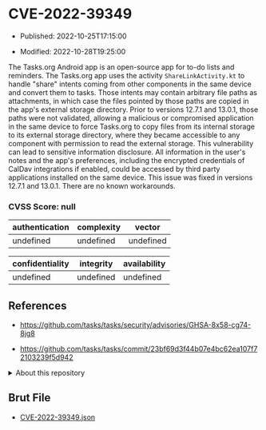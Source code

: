 # CVE-2022-39349

- Published: 2022-10-25T17:15:00

- Modified: 2022-10-28T19:25:00

The Tasks.org Android app is an open-source app for to-do lists and reminders. The Tasks.org app uses the activity `ShareLinkActivity.kt` to handle "share" intents coming from other components in the same device and convert them to tasks. Those intents may contain arbitrary file paths as attachments, in which case the files pointed by those paths are copied in the app's external storage directory. Prior to versions 12.7.1 and 13.0.1, those paths were not validated, allowing a malicious or compromised application in the same device to force Tasks.org to copy files from its internal storage to its external storage directory, where they became accessible to any component with permission to read the external storage. This vulnerability can lead to sensitive information disclosure. All information in the user's notes and the app's preferences, including the encrypted credentials of CalDav integrations if enabled, could be accessed by third party applications installed on the same device. This issue was fixed in versions 12.7.1 and 13.0.1. There are no known workarounds.

### CVSS Score: **null**

| authentication | complexity | vector |
| --- | --- | --- |
| undefined | undefined | undefined |

| confidentiality | integrity | availability |
| --- | --- | --- |
| undefined | undefined | undefined |

## References

* https://github.com/tasks/tasks/security/advisories/GHSA-8x58-cg74-8jg8

* https://github.com/tasks/tasks/commit/23bf69d3f44b07e4bc62ea107f72103239f5d942

<details>
<summary>About this repository</summary> 

  This repository is part of the project [Live Hack CVE](https://github.com/Live-Hack-CVE). Main website can be found [www.live-hack.org](https://www.live-hack.org) 
  
  Made by [Sn0wAlice](https://github.com/Sn0wAlice) for the people that care about security and need to have a feed of the latest CVEs. Hope you enjoy it, don't forget to star the repo and follow me on [Twitter](https://twitter.com/Sn0wAlice) and [Github](https://github.com/Sn0wAlice). And that is my [personnal website](https://www.alice-snow.me/)

  - [Home Page](https://github.com/Live-Hack-CVE)
  - [Framework](https://github.com/Live-Hack-CVE/cve-framework)
  - [CVE database](https://github.com/Live-Hack-CVE/full_database)
  - [Changelog](https://github.com/Live-Hack-CVE/Changelog)
</details>

## Brut File

* [CVE-2022-39349.json](https://raw.githubusercontent.com/Live-Hack-CVE/full_database/main/cves/2022/CVE-2022-39349.json)

